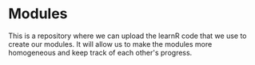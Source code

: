 # Modules
This is a repository where we can upload the learnR code that we use to create our modules. It will allow us to make the modules more homogeneous and keep track of each other's progress.
